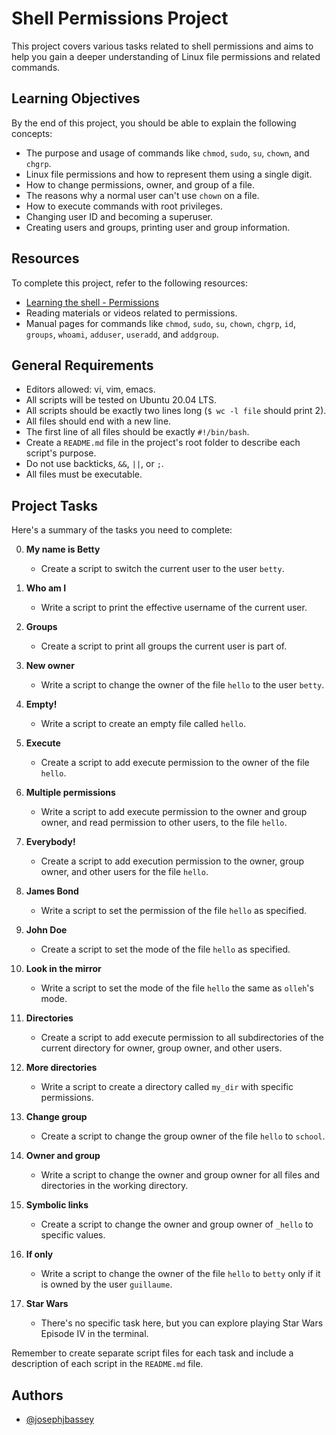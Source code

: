 # Shell Permissions Project

This project covers various tasks related to shell permissions and aims to help you gain a deeper understanding of Linux file permissions and related commands.

## Learning Objectives

By the end of this project, you should be able to explain the following concepts:

- The purpose and usage of commands like `chmod`, `sudo`, `su`, `chown`, and `chgrp`.
- Linux file permissions and how to represent them using a single digit.
- How to change permissions, owner, and group of a file.
- The reasons why a normal user can't use `chown` on a file.
- How to execute commands with root privileges.
- Changing user ID and becoming a superuser.
- Creating users and groups, printing user and group information.

## Resources

To complete this project, refer to the following resources:

 - [Learning the shell - Permissions](http://linuxcommand.org/lc3_lts0090.php)
- Reading materials or videos related to permissions.
- Manual pages for commands like `chmod`, `sudo`, `su`, `chown`, `chgrp`, `id`, `groups`, `whoami`, `adduser`, `useradd`, and `addgroup`.

## General Requirements

- Editors allowed: vi, vim, emacs.
- All scripts will be tested on Ubuntu 20.04 LTS.
- All scripts should be exactly two lines long (`$ wc -l file` should print 2).
- All files should end with a new line.
- The first line of all files should be exactly `#!/bin/bash`.
- Create a `README.md` file in the project's root folder to describe each script's purpose.
- Do not use backticks, `&&`, `||`, or `;`.
- All files must be executable.

## Project Tasks

Here's a summary of the tasks you need to complete:

0. **My name is Betty**
   - Create a script to switch the current user to the user `betty`.

1. **Who am I**
   - Write a script to print the effective username of the current user.

2. **Groups**
   - Create a script to print all groups the current user is part of.

3. **New owner**
   - Write a script to change the owner of the file `hello` to the user `betty`.

4. **Empty!**
   - Write a script to create an empty file called `hello`.

5. **Execute**
   - Create a script to add execute permission to the owner of the file `hello`.

6. **Multiple permissions**
   - Write a script to add execute permission to the owner and group owner, and read permission to other users, to the file `hello`.

7. **Everybody!**
   - Create a script to add execution permission to the owner, group owner, and other users for the file `hello`.

8. **James Bond**
   - Write a script to set the permission of the file `hello` as specified.

9. **John Doe**
   - Create a script to set the mode of the file `hello` as specified.

10. **Look in the mirror**
    - Write a script to set the mode of the file `hello` the same as `olleh`'s mode.

11. **Directories**
    - Create a script to add execute permission to all subdirectories of the current directory for owner, group owner, and other users.

12. **More directories**
    - Write a script to create a directory called `my_dir` with specific permissions.

13. **Change group**
    - Create a script to change the group owner of the file `hello` to `school`.

14. **Owner and group**
    - Write a script to change the owner and group owner for all files and directories in the working directory.

15. **Symbolic links**
    - Create a script to change the owner and group owner of `_hello` to specific values.

16. **If only**
    - Write a script to change the owner of the file `hello` to `betty` only if it is owned by the user `guillaume`.

17. **Star Wars**
    - There's no specific task here, but you can explore playing Star Wars Episode IV in the terminal.

Remember to create separate script files for each task and include a description of each script in the `README.md` file.

## Authors

- [@josephjbassey](https://www.github.com/josephjbassey)



